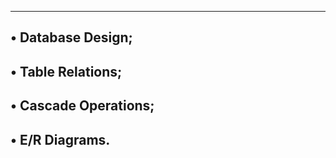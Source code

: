 ------------------------------------------------------
• Database Design;
------------------------------------------------------
• Table Relations;
------------------------------------------------------
• Cascade Operations;
------------------------------------------------------
• E/R Diagrams.
------------------------------------------------------
